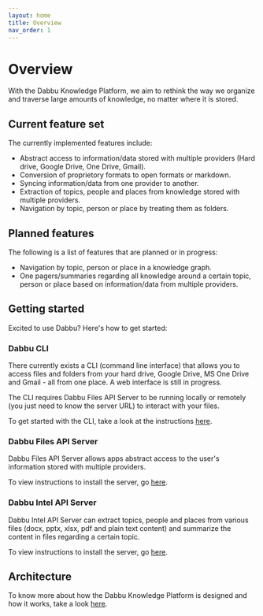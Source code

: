 ```yaml
---
layout: home
title: Overview
nav_order: 1
---
```


# Overview

With the Dabbu Knowledge Platform, we aim to rethink the way we organize and traverse large amounts of knowledge, no matter where it is stored.

## Current feature set

The currently implemented features include:

- Abstract access to information/data stored with multiple providers (Hard drive, Google Drive, One Drive, Gmail).
- Conversion of proprietory formats to open formats or markdown.
- Syncing information/data from one provider to another.
- Extraction of topics, people and places from knowledge stored with multiple providers.
- Navigation by topic, person or place by treating them as folders.

## Planned features

The following is a list of features that are planned or in progress:

- Navigation by topic, person or place in a knowledge graph.
- One pagers/summaries regarding all knowledge around a certain topic, person or place based on information/data from multiple providers.

## Getting started

Excited to use Dabbu? Here's how to get started:

### Dabbu CLI

There currently exists a CLI (command line interface) that allows you to access files and folders from your hard drive, Google Drive, MS One Drive and Gmail - all from one place. A web interface is still in progress.

The CLI requires Dabbu Files API Server to be running locally or remotely (you just need to know the server URL) to interact with your files.

To get started with the CLI, take a look at the instructions [here](/impls/cli).

### Dabbu Files API Server

Dabbu Files API Server allows apps abstract access to the user's information stored with multiple providers.

To view instructions to install the server, go [here](/impls/server).

### Dabbu Intel API Server

Dabbu Intel API Server can extract topics, people and places from various files (docx, pptx, xlsx, pdf and plain text content) and summarize the content in files regarding a certain topic.

To view instructions to install the server, go [here](/impls/intel).

## Architecture

To know more about how the Dabbu Knowledge Platform is designed and how it works, take a look [here](/architecture/).
